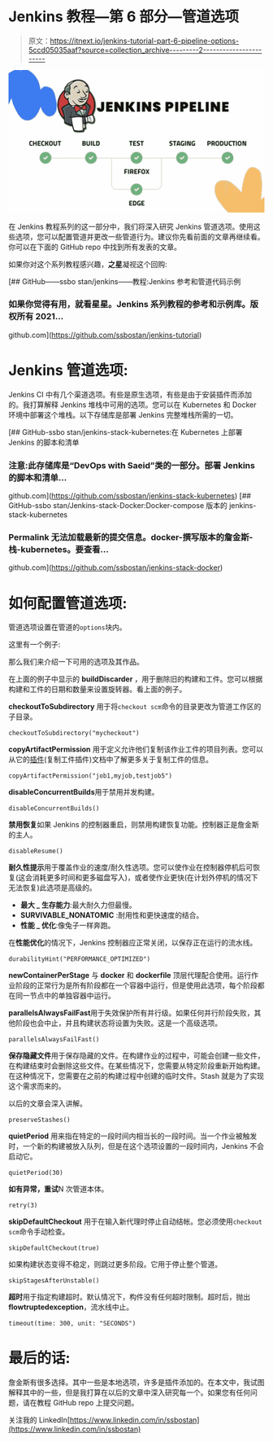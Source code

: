 # Jenkins 教程—第 6 部分—管道选项

> 原文：<https://itnext.io/jenkins-tutorial-part-6-pipeline-options-5ccd05035aaf?source=collection_archive---------2----------------------->

![](img/c518273176f996c36d381a98cf53ea9a.png)

在 Jenkins 教程系列的这一部分中，我们将深入研究 Jenkins 管道选项。使用这些选项，您可以配置管道并更改一些管道行为。建议你先看前面的文章再继续看。你可以在下面的 GitHub repo 中找到所有发表的文章。

如果你对这个系列教程感兴趣，**之星**凝视这个回购:

[](https://github.com/ssbostan/jenkins-tutorial) [## GitHub——ssbo stan/jenkins——教程:Jenkins 参考和管道代码示例

### 如果你觉得有用，就看星星。Jenkins 系列教程的参考和示例库。版权所有 2021…

github.com](https://github.com/ssbostan/jenkins-tutorial) 

# Jenkins 管道选项:

Jenkins CI 中有几个渠道选项。有些是原生选项，有些是由于安装插件而添加的。我打算解释 Jenkins 堆栈中可用的选项。您可以在 Kubernetes 和 Docker 环境中部署这个堆栈。以下存储库是部署 Jenkins 完整堆栈所需的一切。

[](https://github.com/ssbostan/jenkins-stack-kubernetes) [## GitHub-ssbo stan/jenkins-stack-kubernetes:在 Kubernetes 上部署 Jenkins 的脚本和清单

### 注意:此存储库是“DevOps with Saeid”类的一部分。部署 Jenkins 的脚本和清单…

github.com](https://github.com/ssbostan/jenkins-stack-kubernetes) [](https://github.com/ssbostan/jenkins-stack-docker) [## GitHub-ssbo stan/Jenkins-stack-Docker:Docker-compose 版本的 jenkins-stack-kubernetes

### Permalink 无法加载最新的提交信息。docker-撰写版本的詹金斯-栈-kubernetes。要查看…

github.com](https://github.com/ssbostan/jenkins-stack-docker) 

# 如何配置管道选项:

管道选项设置在管道的`options`块内。

这里有一个例子:

那么我们来介绍一下可用的选项及其作品。

在上面的例子中显示的 **buildDiscarder** ，用于删除旧的构建和工件。您可以根据构建和工件的日期和数量来设置旋转器。看上面的例子。

**checkoutToSubdirectory** 用于将`checkout scm`命令的目录更改为管道工作区的子目录。

```
checkoutToSubdirectory("mycheckout")
```

**copyArtifactPermission** 用于定义允许他们复制该作业工件的项目列表。您可以从它的[插件](https://plugins.jenkins.io/copyartifact)(复制工件插件)文档中了解更多关于复制工件的信息。

```
copyArtifactPermission("job1,myjob,testjob5")
```

**disableConcurrentBuilds**用于禁用并发构建。

```
disableConcurrentBuilds()
```

**禁用恢复**如果 Jenkins 的控制器重启，则禁用构建恢复功能。控制器正是詹金斯的主人。

```
disableResume()
```

**耐久性提示**用于覆盖作业的速度/耐久性选项。您可以使作业在控制器停机后可恢复(这会消耗更多时间和更多磁盘写入)，或者使作业更快(在计划外停机的情况下无法恢复)此选项是高级的。

*   **最大 _ 生存能力**:最大耐久力但最慢。
*   **SURVIVABLE_NONATOMIC** :耐用性和更快速度的结合。
*   **性能 _ 优化**:像兔子一样奔跑。

在**性能优化**的情况下，Jenkins 控制器应正常关闭，以保存正在运行的流水线。

```
durabilityHint("PERFORMANCE_OPTIMIZED")
```

**newContainerPerStage** 与 **docker** 和 **dockerfile** 顶层代理配合使用。运行作业阶段的正常行为是所有阶段都在一个容器中运行，但是使用此选项，每个阶段都在同一节点中的单独容器中运行。

**parallelsAlwaysFailFast**用于失效保护所有并行级。如果任何并行阶段失败，其他阶段也会中止，并且构建状态将设置为失败。这是一个高级选项。

```
parallelsAlwaysFailFast()
```

**保存隐藏文件**用于保存隐藏的文件。在构建作业的过程中，可能会创建一些文件，在构建结束时会删除这些文件。在某些情况下，您需要从特定阶段重新开始构建。在这种情况下，您需要在之前的构建过程中创建的临时文件。Stash 就是为了实现这个需求而来的。

以后的文章会深入讲解。

```
preserveStashes()
```

**quietPeriod** 用来指在特定的一段时间内相当长的一段时间。当一个作业被触发时，一个新的构建被放入队列，但是在这个选项设置的一段时间内，Jenkins 不会启动它。

```
quietPeriod(30)
```

**如有异常，重试**N 次管道本体。

```
retry(3)
```

**skipDefaultCheckout** 用于在输入新代理时停止自动结帐。您必须使用`checkout scm`命令手动检查。

```
skipDefaultCheckout(true)
```

如果构建状态变得不稳定，则跳过更多阶段。它用于停止整个管道。

```
skipStagesAfterUnstable()
```

**超时**用于指定构建超时。默认情况下，构件没有任何超时限制。超时后，抛出**flowtruptedexception**，流水线中止。

```
timeout(time: 300, unit: "SECONDS")
```

# 最后的话:

詹金斯有很多选择。其中一些是本地选项，许多是插件添加的。在本文中，我试图解释其中的一些，但是我打算在以后的文章中深入研究每一个。如果您有任何问题，请在教程 GitHub repo 上提交问题。

关注我的 LinkedIn[https://www.linkedin.com/in/ssbostan](https://www.linkedin.com/in/ssbostan)